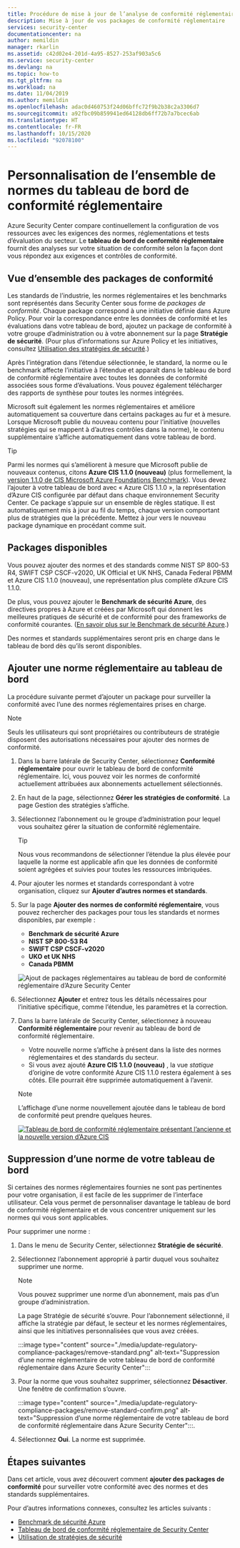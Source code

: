 ```yaml
---
title: Procédure de mise à jour de l’analyse de conformité réglementaire dynamique dans votre tableau de bord de conformité réglementaire Azure Security Center | Microsoft Docs
description: Mise à jour de vos packages de conformité réglementaire
services: security-center
documentationcenter: na
author: memildin
manager: rkarlin
ms.assetid: c42d02e4-201d-4a95-8527-253af903a5c6
ms.service: security-center
ms.devlang: na
ms.topic: how-to
ms.tgt_pltfrm: na
ms.workload: na
ms.date: 11/04/2019
ms.author: memildin
ms.openlocfilehash: adac0d460753f24d06bffc72f9b2b38c2a3306d7
ms.sourcegitcommit: a92fbc09b859941ed64128db6ff72b7a7bcec6ab
ms.translationtype: HT
ms.contentlocale: fr-FR
ms.lasthandoff: 10/15/2020
ms.locfileid: "92078100"
---
```

# <a name="customizing-the-set-of-standards-in-your-regulatory-compliance-dashboard"></a>Personnalisation de l’ensemble de normes du tableau de bord de conformité réglementaire

Azure Security Center compare continuellement la configuration de vos ressources avec les exigences des normes, réglementations et tests d’évaluation du secteur. Le **tableau de bord de conformité réglementaire** fournit des analyses sur votre situation de conformité selon la façon dont vous répondez aux exigences et contrôles de conformité.


## <a name="overview-of-compliance-packages"></a>Vue d’ensemble des packages de conformité

Les standards de l’industrie, les normes réglementaires et les benchmarks sont représentés dans Security Center sous forme de *packages de conformité*.  Chaque package correspond à une initiative définie dans Azure Policy. Pour voir la correspondance entre les données de conformité et les évaluations dans votre tableau de bord, ajoutez un package de conformité à votre groupe d’administration ou à votre abonnement sur la page **Stratégie de sécurité**. (Pour plus d’informations sur Azure Policy et les initiatives, consultez [Utilisation des stratégies de sécurité](tutorial-security-policy.md).)

Après l’intégration dans l’étendue sélectionnée, le standard, la norme ou le benchmark affecte l’initiative à l’étendue et apparaît dans le tableau de bord de conformité réglementaire avec toutes les données de conformité associées sous forme d’évaluations. Vous pouvez également télécharger des rapports de synthèse pour toutes les normes intégrées.

Microsoft suit également les normes réglementaires et améliore automatiquement sa couverture dans certains packages au fur et à mesure. Lorsque Microsoft publie du nouveau contenu pour l’initiative (nouvelles stratégies qui se mappent à d’autres contrôles dans la norme), le contenu supplémentaire s’affiche automatiquement dans votre tableau de bord.

> [!TIP]
> Parmi les normes qui s’améliorent à mesure que Microsoft publie de nouveaux contenus, citons **Azure CIS 1.1.0 (nouveau)** (plus formellement, la [version 1.1.0 de CIS Microsoft Azure Foundations Benchmark](https://www.cisecurity.org/benchmark/azure/)). Vous devez l’ajouter à votre tableau de bord avec « Azure CIS 1.1.0 », la représentation d’Azure CIS configurée par défaut dans chaque environnement Security Center. Ce package s’appuie sur un ensemble de règles statique. Il est automatiquement mis à jour au fil du temps, chaque version comportant plus de stratégies que la précédente. Mettez à jour vers le nouveau package dynamique en procédant comme suit.


## <a name="available-packages"></a>Packages disponibles

Vous pouvez ajouter des normes et des standards comme NIST SP 800-53 R4, SWIFT CSP CSCF-v2020, UK Official et UK NHS, Canada Federal PBMM et Azure CIS 1.1.0 (nouveau), une représentation plus complète d’Azure CIS 1.1.0. 

De plus, vous pouvez ajouter le **Benchmark de sécurité Azure**, des directives propres à Azure et créées par Microsoft qui donnent les meilleures pratiques de sécurité et de conformité pour des frameworks de conformité courantes. ([En savoir plus sur le Benchmark de sécurité Azure](https://docs.microsoft.com/azure/security/benchmarks/introduction).)

Des normes et standards supplémentaires seront pris en charge dans le tableau de bord dès qu’ils seront disponibles. 


## <a name="add-a-regulatory-standard-to-your-dashboard"></a>Ajouter une norme réglementaire au tableau de bord

La procédure suivante permet d’ajouter un package pour surveiller la conformité avec l’une des normes réglementaires prises en charge.

> [!NOTE]
> Seuls les utilisateurs qui sont propriétaires ou contributeurs de stratégie disposent des autorisations nécessaires pour ajouter des normes de conformité. 

1. Dans la barre latérale de Security Center, sélectionnez **Conformité réglementaire** pour ouvrir le tableau de bord de conformité réglementaire. Ici, vous pouvez voir les normes de conformité actuellement attribuées aux abonnements actuellement sélectionnés.   

1. En haut de la page, sélectionnez **Gérer les stratégies de conformité**. La page Gestion des stratégies s’affiche.

1. Sélectionnez l’abonnement ou le groupe d’administration pour lequel vous souhaitez gérer la situation de conformité réglementaire. 

    > [!TIP]
    > Nous vous recommandons de sélectionner l’étendue la plus élevée pour laquelle la norme est applicable afin que les données de conformité soient agrégées et suivies pour toutes les ressources imbriquées. 

1. Pour ajouter les normes et standards correspondant à votre organisation, cliquez sur **Ajouter d’autres normes et standards**. 

1. Sur la page **Ajouter des normes de conformité réglementaire**, vous pouvez rechercher des packages pour tous les standards et normes disponibles, par exemple :

    - **Benchmark de sécurité Azure**
    - **NIST SP 800-53 R4**
    - **SWIFT CSP CSCF-v2020**
    - **UKO et UK NHS**
    - **Canada PBMM**
    
    ![Ajout de packages réglementaires au tableau de bord de conformité réglementaire d’Azure Security Center](./media/update-regulatory-compliance-packages/dynamic-regulatory-compliance-additional-standards.png)

1. Sélectionnez **Ajouter** et entrez tous les détails nécessaires pour l’initiative spécifique, comme l’étendue, les paramètres et la correction.

1. Dans la barre latérale de Security Center, sélectionnez à nouveau **Conformité réglementaire** pour revenir au tableau de bord de conformité réglementaire.
    * Votre nouvelle norme s’affiche à présent dans la liste des normes réglementaires et des standards du secteur. 
    * Si vous avez ajouté **Azure CIS 1.1.0 (nouveau)** , la vue *statique* d’origine de votre conformité Azure CIS 1.1.0 restera également à ses côtés. Elle pourrait être supprimée automatiquement à l’avenir.

    > [!NOTE]
    > L’affichage d’une norme nouvellement ajoutée dans le tableau de bord de conformité peut prendre quelques heures.

    [![Tableau de bord de conformité réglementaire présentant l’ancienne et la nouvelle version d’Azure CIS](media/update-regulatory-compliance-packages/regulatory-compliance-dashboard-with-benchmark-small.png)](media/update-regulatory-compliance-packages/regulatory-compliance-dashboard-with-benchmark.png#lightbox)


## <a name="removing-a-standard-from-your-dashboard"></a>Suppression d’une norme de votre tableau de bord

Si certaines des normes réglementaires fournies ne sont pas pertinentes pour votre organisation, il est facile de les supprimer de l’interface utilisateur. Cela vous permet de personnaliser davantage le tableau de bord de conformité réglementaire et de vous concentrer uniquement sur les normes qui vous sont applicables.

Pour supprimer une norme :

1. Dans le menu de Security Center, sélectionnez **Stratégie de sécurité**.

1. Sélectionnez l’abonnement approprié à partir duquel vous souhaitez supprimer une norme.

    > [!NOTE]
    > Vous pouvez supprimer une norme d’un abonnement, mais pas d’un groupe d’administration. 

    La page Stratégie de sécurité s’ouvre. Pour l’abonnement sélectionné, il affiche la stratégie par défaut, le secteur et les normes réglementaires, ainsi que les initiatives personnalisées que vous avez créées.

    :::image type="content" source="./media/update-regulatory-compliance-packages/remove-standard.png" alt-text="Suppression d’une norme réglementaire de votre tableau de bord de conformité réglementaire dans Azure Security Center":::

1. Pour la norme que vous souhaitez supprimer, sélectionnez **Désactiver**. Une fenêtre de confirmation s’ouvre.

    :::image type="content" source="./media/update-regulatory-compliance-packages/remove-standard-confirm.png" alt-text="Suppression d’une norme réglementaire de votre tableau de bord de conformité réglementaire dans Azure Security Center":::.

1. Sélectionnez **Oui**. La norme est supprimée. 


## <a name="next-steps"></a>Étapes suivantes

Dans cet article, vous avez découvert comment **ajouter des packages de conformité** pour surveiller votre conformité avec des normes et des standards supplémentaires. 

Pour d’autres informations connexes, consultez les articles suivants : 

- [Benchmark de sécurité Azure](https://docs.microsoft.com/azure/security/benchmarks/introduction)
- [Tableau de bord de conformité réglementaire de Security Center](security-center-compliance-dashboard.md)
- [Utilisation de stratégies de sécurité](tutorial-security-policy.md)